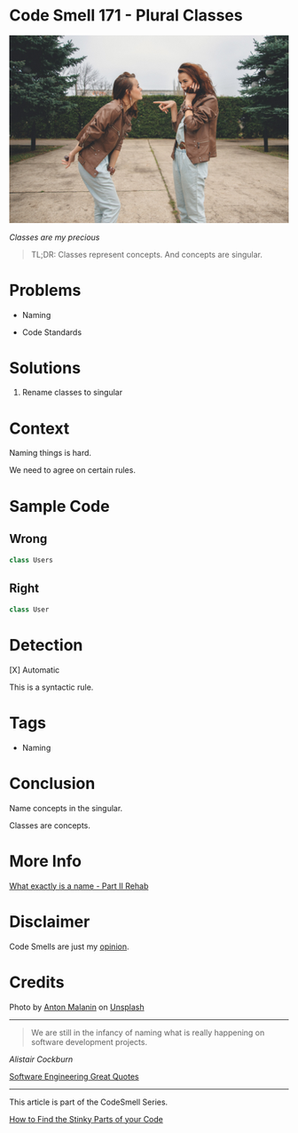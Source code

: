# Code Smell 171 - Plural Classes
            
![Code Smell 171 - Plural Classes](Code%20Smell%20171%20-%20Plural%20Classes.jpg)

*Classes are my precious*

> TL;DR: Classes represent concepts. And concepts are singular.

# Problems

- Naming

- Code Standards

# Solutions

1. Rename classes to singular

# Context

Naming things is hard.

We need to agree on certain rules.

# Sample Code

## Wrong

[Gist Url]: # (https://gist.github.com/mcsee/5d0c869a94d623684baefce9897563e2)
```scala
class Users
```

## Right

[Gist Url]: # (https://gist.github.com/mcsee/34c2fa54fa1629971b55d084541e9ce2)
```scala
class User
```

# Detection

[X] Automatic 

This is a syntactic rule.

# Tags

- Naming

# Conclusion

Name concepts in the singular.

Classes are concepts.

# More Info

[What exactly is a name - Part II Rehab](https://github.com/mcsee/Software-Design-Articles/tree/main/Articles/Theory/What%20exactly%20is%20a%20name%20-%20Part%20II%20Rehab/readme.md)

# Disclaimer

Code Smells are just my [opinion](https://github.com/mcsee/Software-Design-Articles/tree/main/Articles/Blogging/I%20Wrote%20More%20than%2090%20Articles%20on%202021%20Here%20is%20What%20I%20Learned/readme.md).

# Credits

Photo by [Anton Malanin](https://unsplash.com/@antomalani) on [Unsplash](https://unsplash.com/s/photos/twins)
  
* * *

> We are still in the infancy of naming what is really happening on software development projects.

_Alistair Cockburn_
 
[Software Engineering Great Quotes](https://github.com/mcsee/Software-Design-Articles/tree/main/Articles/Quotes/Software%20Engineering%20Great%20Quotes/readme.md)

* * *

This article is part of the CodeSmell Series.

[How to Find the Stinky Parts of your Code](https://github.com/mcsee/Software-Design-Articles/tree/main/Articles/Code%20Smells/How%20to%20Find%20the%20Stinky%20parts%20of%20your%20Code/readme.md)